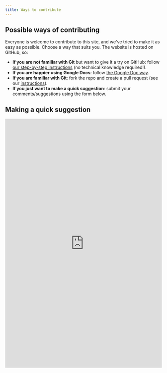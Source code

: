 ```yaml
---
title: Ways to contribute
---
```


## Possible ways of contributing

Everyone is welcome to contribute to this site, and we've tried to make it as easy as possible. Choose a way that suits you. The website is hosted on GitHub, so:

* **If you are not familiar with Git** but want to give it a try on GitHub: follow [our step-by-step instructions](github_way) (no technical knowledge required!).
* **If you are happier using Google Docs**: follow [the Google Doc way](google_doc_way).
* **If you are familiar with Git**: fork the repo and create a pull request (see our [instructions](working_with_git)).
* **If you just want to make a quick suggestion**: submit your comments/suggestions using the form below.


## Making a quick suggestion

<iframe src="https://docs.google.com/forms/d/e/1FAIpQLSf-yfGjAdusicjzdmzrfmUOcrfszhaZEk24igCeVwMllKzxsw/viewform?embedded=true" width="640" height="800" frameborder="0" marginheight="0" marginwidth="0" scrolling="no" style="width: 100%;" class="mt-1">Loading…</iframe>
